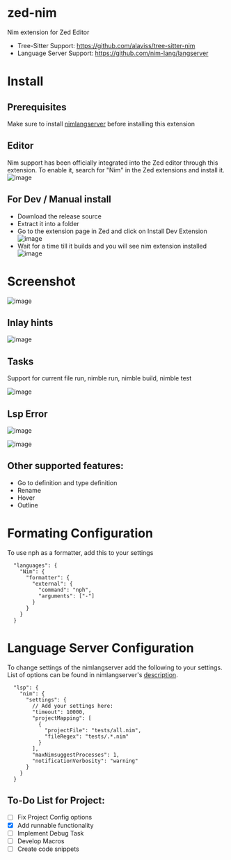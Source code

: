 # zed-nim
Nim extension for Zed Editor

- Tree-Sitter Support: https://github.com/alaviss/tree-sitter-nim
- Language Server Support: https://github.com/nim-lang/langserver

# Install

## Prerequisites
Make sure to install [nimlangserver](https://github.com/nim-lang/langserver) before installing this extension

## Editor
Nim support has been officially integrated into the Zed editor through this extension. To enable it, search for "Nim" in the Zed extensions and install it.
![image](https://github.com/user-attachments/assets/11009e16-1c61-49a7-a9eb-77d3aaeb9724)


## For Dev / Manual install

- Download the release source
- Extract it into a folder
- Go to the extension page in Zed and click on Install Dev Extension
![image](https://github.com/user-attachments/assets/5ce69399-e1b2-4b5c-8e9e-93a952c9977d)
- Wait for a time till it builds and you will see nim extension installed
![image](https://github.com/user-attachments/assets/88d7622c-f799-40d9-8c0a-1d99d2529197)




# Screenshot
![image](https://github.com/user-attachments/assets/96cd2df6-11ff-495b-b97f-787ea9b08dc2)

## Inlay hints
![image](https://github.com/user-attachments/assets/ae2e1a14-f923-4b8b-b1b5-1515b9e55697)

## Tasks
Support for current file run, nimble run, nimble build, nimble test

![image](https://github.com/user-attachments/assets/7ae1b533-daef-4ecd-8896-1cbf663ba22a)

## Lsp Error
![image](https://github.com/user-attachments/assets/04bd10b2-d531-4c22-83d3-d570c85d0eda)

![image](https://github.com/user-attachments/assets/e8b3d664-8753-43f6-b690-6140471a2a17)

## Other supported features:
- Go to definition and type definition
- Rename
- Hover
- Outline 

# Formating Configuration

To use nph as a formatter, add this to your settings 

```
  "languages": {
    "Nim": {
      "formatter": {
        "external": {
          "command": "nph",
          "arguments": ["-"]
        }
      }
    }
  }
```

# Language Server Configuration

To change settings of the nimlangserver add the following to your settings. List of options can be found in nimlangserver's [description](https://github.com/nim-lang/langserver?tab=readme-ov-file#configuration-options).

```
  "lsp": {
    "nim": {
      "settings": {
        // Add your settings here:
        "timeout": 10000,
        "projectMapping": [
          {
            "projectFile": "tests/all.nim",
            "fileRegex": "tests/.*.nim"
          }
        ],
        "maxNimsuggestProcesses": 1,
        "notificationVerbosity": "warning"
      }
    }
  }
```

## To-Do List for Project:
- [ ] Fix Project Config options
- [x] Add runnable functionality
- [ ] Implement Debug Task
- [ ] Develop Macros
- [ ] Create code snippets
